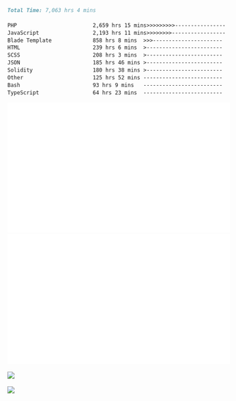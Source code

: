 <!--START_SECTION:waka-->

```markdown
Total Time: 7,063 hrs 4 mins

PHP                        2,659 hrs 15 mins>>>>>>>>>----------------   36.99 %
JavaScript                 2,193 hrs 11 mins>>>>>>>>-----------------   30.51 %
Blade Template             858 hrs 8 mins  >>>----------------------   11.94 %
HTML                       239 hrs 6 mins  >------------------------   03.33 %
SCSS                       208 hrs 3 mins  >------------------------   02.89 %
JSON                       185 hrs 46 mins >------------------------   02.58 %
Solidity                   180 hrs 38 mins >------------------------   02.51 %
Other                      125 hrs 52 mins -------------------------   01.75 %
Bash                       93 hrs 9 mins   -------------------------   01.30 %
TypeScript                 64 hrs 23 mins  -------------------------   00.90 %
```

<!--END_SECTION:waka-->

![](https://raw.githubusercontent.com/DrMaxis/github-stats-transparent/output/generated/overview.svg)
![](https://raw.githubusercontent.com/DrMaxis/github-stats-transparent/output/generated/languages.svg)

![](https://git-readme-stats-drmaxis-projects.vercel.app/api?username=drmaxis&show_icons=true&theme=outrun&count_private=true&show=reviews,discussions_started,discussions_answered,prs_merged,prs_merged_percentage&custom_title=2024%20Github%20Rank)
 
<a href="https://count.getloli.com/"><img src="https://count.getloli.com/get/@:maxis-the-alchemist?theme=rule34"></a>
<!-- https://count.getloli.com/get/@alchemist?theme=rule34 -->
<br>

